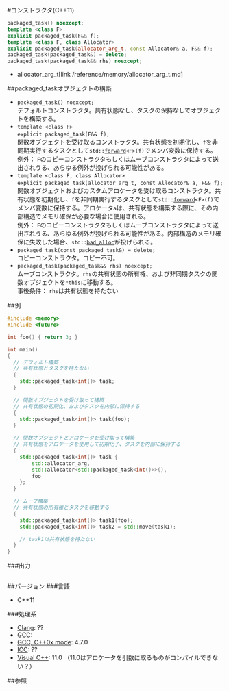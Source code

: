 #コンストラクタ(C++11)
```cpp
packaged_task() noexcept;
template <class F>
explicit packaged_task(F&& f);
template <class F, class Allocator>
explicit packaged_task(allocator_arg_t, const Allocator& a, F&& f);
packaged_task(packaged_task&) = delete;
packaged_task(packaged_task&& rhs) noexcept;
```
* allocator_arg_t[link /reference/memory/allocator_arg_t.md]

##packaged_taskオブジェクトの構築

- `packaged_task() noexcept;`<br/>デフォルトコンストラクタ。共有状態なし、タスクの保持なしでオブジェクトを構築する。
- `template <class F>`<br/>`explicit packaged_task(F&& f);`<br/>関数オブジェクトを受け取るコンストラクタ。共有状態を初期化し、`f`を非同期実行するタスクとして`std::`[`forward`](/reference/utility/forward.md)`<F>(f)`でメンバ変数に保持する。<br/>例外： `F`のコピーコンストラクタもしくはムーブコンストラクタによって送出されうる、あらゆる例外が投げられる可能性がある。
- `template <class F, class Allocator>`<br/>`explicit packaged_task(allocator_arg_t, const Allocator& a, F&& f);`<br/>関数オブジェクトおよびカスタムアロケータを受け取るコンストラクタ。共有状態を初期化し、`f`を非同期実行するタスクとして`std::`[`forward`](/reference/utility/forward.md)`<F>(f)`でメンバ変数に保持する。アロケータ`a`は、共有状態を構築する際に、その内部構造でメモリ確保が必要な場合に使用される。<br/>例外： `F`のコピーコンストラクタもしくはムーブコンストラクタによって送出されうる、あらゆる例外が投げられる可能性がある。内部構造のメモリ確保に失敗した場合、`std::`[`bad_alloc`](/reference/new/bad_alloc.md)が投げられる。
- `packaged_task(const packaged_task&) = delete;`<br/>コピーコンストラクタ。コピー不可。
- `packaged_task(packaged_task&& rhs) noexcept;`<br/>ムーブコンストラクタ。`rhs`の共有状態の所有権、および非同期タスクの関数オブジェクトを`*this`に移動する。<br/>事後条件： `rhs`は共有状態を持たない


##例
```cpp
#include <memory>
#include <future>

int foo() { return 3; }

int main()
{
  // デフォルト構築
  // 共有状態とタスクを持たない
  {
    std::packaged_task<int()> task;
  }

  // 関数オブジェクトを受け取って構築
  // 共有状態の初期化、およびタスクを内部に保持する
  {
    std::packaged_task<int()> task(foo);
  }

  // 関数オブジェクトとアロケータを受け取って構築
  // 共有状態をアロケータを使用して初期化子、タスクを内部に保持する
  {
    std::packaged_task<int()> task {
        std::allocator_arg,
        std::allocator<std::packaged_task<int()>>(),
        foo
    };
  }

  // ムーブ構築
  // 共有状態の所有権とタスクを移動する
  {
    std::packaged_task<int()> task1(foo);
    std::packaged_task<int()> task2 = std::move(task1);

    // task1は共有状態を持たない
  }
}
```

###出力
```
```

##バージョン
###言語
- C++11

###処理系
- [Clang](/implementation#clang.md): ??
- [GCC](/implementation#gcc.md): 
- [GCC, C++0x mode](/implementation#gcc.md): 4.7.0
- [ICC](/implementation#icc.md): ??
- [Visual C++](/implementation#visual_cpp.md): 11.0 （11.0はアロケータを引数に取るものがコンパイルできない？）


##参照


